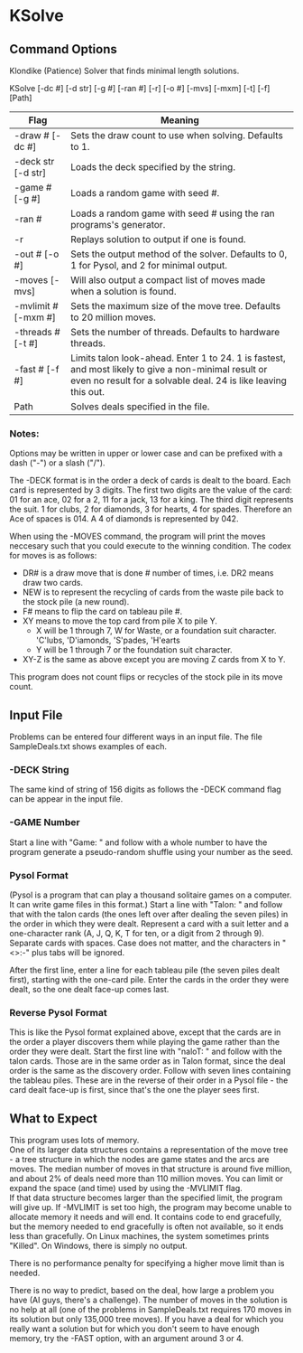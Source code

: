# KSolve

## Command Options

Klondike (Patience) Solver that finds minimal length solutions.

KSolve [-dc #] [-d str] [-g #] [-ran #] [-r] [-o #] [-mvs] [-mxm] [-t] [-f] [Path]

  Flag                  | Meaning
--------------------------|---------------------------------------------------------------------
  -draw # [-dc #]       |Sets the draw count to use when solving. Defaults to 1.
  -deck str [-d str]    |Loads the deck specified by the string.
  -game # [-g #]        |Loads a random game with seed #.
  -ran #                |Loads a random game with seed # using the ran programs's generator.
  -r                    |Replays solution to output if one is found.
  -out # [-o #]         |Sets the output method of the solver. Defaults to 0, 1 for Pysol, and 2 for minimal output.
  -moves [-mvs]         |Will also output a compact list of moves made when a solution is found.
  -mvlimit # [-mxm #]   |Sets the maximum size of the move tree.  Defaults to 20 million moves.
  -threads # [-t #]     |Sets the number of threads. Defaults to hardware threads.
  -fast # [-f #]        |Limits talon look-ahead.  Enter 1 to 24.  1 is fastest, and most likely to give a non-minimal result or even no result for a solvable deal. 24 is like leaving this out.
  Path                  |Solves deals specified in the file.
### Notes:

Options may be written in upper or lower case and can be prefixed with a dash ("-") or a slash ("/").

The -DECK format is in the order a deck of cards is dealt to the board.  Each card is represented by 3 digits.  The first two digits are the value of the card:
01 for an ace, 02 for a 2, 11 for a jack, 13 for a king.  The third digit represents the suit. 1 for clubs, 2 for diamonds, 3 for hearts, 4 for spades.
Therefore an Ace of spaces is 014.  A 4 of diamonds is represented by 042.

When using the -MOVES command, the program will print the moves neccesary such that you could execute to the winning condition.  The codex for moves is as follows:
* DR# is a draw move that is done # number of times, i.e. DR2 means draw two cards.
* NEW is to represent the recycling of cards from the waste pile back to the stock pile (a new round).
* F# means to flip the card on tableau pile #. 
* XY means to move the top card from pile X to pile Y.
	* X will be 1 through 7, W for Waste, or a foundation suit character. 'C'lubs, 'D'iamonds, 'S'pades, 'H'earts
	* Y will be 1 through 7 or the foundation suit character.
* XY-Z is the same as above except you are moving Z cards from X to Y.

This program does not count flips or recycles of the stock pile in its move count.
## Input File
Problems can be entered four different ways in an input file.  The file SampleDeals.txt shows examples of each.
### -DECK String
The same kind of string of 156 digits as follows the -DECK command flag can be appear in the input file.
### -GAME Number
Start a line with "Game: " and follow with a whole number to have the program generate a pseudo-random
shuffle using your number as the seed.
### Pysol Format
(Pysol is a program that can play a thousand solitaire games on a computer.  It can write game files
in this format.)
Start a line with "Talon: " and follow that with the talon cards (the ones left over after dealing
the seven piles) in the order in which they were dealt.  Represent a card with a suit letter and a one-character rank (A, J, Q, K, T for ten, or a digit from 2 through 9). Separate cards with spaces.
Case does not matter, and the characters in "<>:-" plus tabs will be ignored.

After the first line, enter a line for each tableau pile (the seven piles dealt first), starting with the one-card pile.  Enter the cards in the order they were dealt, so the one dealt face-up comes last.
### Reverse Pysol Format
This is like the Pysol format explained above, except that the cards are in the order a player discovers them while playing the game rather than the order they were dealt.  Start the first line with "naloT: " and follow with the talon cards.  Those are in the same order as in Talon format, since the deal order is the same as the discovery order.  Follow with seven lines containing the tableau piles.  These are in the reverse of their order in a Pysol file - the card dealt face-up is first, since that's the one the player sees first.

## What to Expect
This program uses lots of memory.  
One of its larger data structures contains a representation of the move tree - a tree structure in 
which the nodes are game states and the arcs are moves.
The median number of moves in that structure is around five million, and about 2% of deals 
need more than 110 million moves.
You can limit or expand the space (and time) used by using the -MVLIMIT flag.  
If that data structure becomes larger than the specified limit, the program will give up.
If -MVLIMIT is set too high, the program may become unable to allocate memory it needs and will end.  It contains code to end gracefully, but the memory needed to end gracefully is often not available, so it ends less than gracefully.  On Linux machines, the system sometimes prints "Killed".  On Windows, there is simply no output.

There is no performance penalty for specifying a higher move limit than is needed.

There is no way to predict, based on the deal, how large a problem you have (AI guys, there's a challenge).  The number of moves in the solution is no help at all (one of the problems in SampleDeals.txt requires 170 moves in its solution but only 135,000 tree moves). If you have a deal for which you really want a solution but for which you don't seem to have enough memory, try the -FAST option, with an argument around 3 or 4.  
